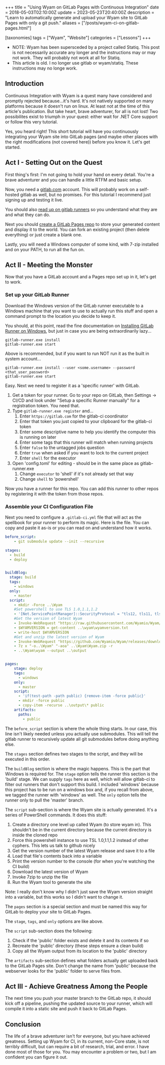 +++
title = "Using Wyam on GitLab Pages with Continuous Integration"
date = 2018-05-03T02:10:00Z
update = 2023-05-23T20:40:00Z
description = "Learn to automatically generate and upload your Wyam site to GitLab Pages with only a git push."
aliases = ["/posts/wyam-ci-on-gitlab-pages.html"]

[taxonomies]
tags = ["Wyam", "Website"]
categories = ["Lessons"]
+++

<note>
  <ul>
    <li>
      NOTE: Wyam has been supersceded by a project called Statiq. This post is not necessarily accurate any longer and the instructions may or may not work. They will probably not work at all for Statiq.
    </li>
    <li>
      This article is old. I no longer use gitlab or wyam/statiq. These instructions may no longe work.
    </li>
  </ul>
</note>

## Introduction

Continuous Integration with Wyam is a quest many have considered and promptly rejected because...it's hard. It's not natively supported on many platforms because it doesn't run on linux. At least not at the time of this article's publication. But take heart, brave adventurer, for all is not lost! Two possibilites exist to triumph in your quest: either wait for .NET Core support or follow this very tutorial.

Yes, you heard right! This short tutorial will have you continuously integrating your Wyam site into GitLab pages (and maybe other places with the right modifications (not covered here)) before you know it. Let's get started.

## Act I - Setting Out on the Quest

First thing's first: I'm not going to hold your hand on every detail. You're a brave adventurer and you can handle a little RTFM and basic setup.

Now, you need a [gitlab.com](https://gitlab.com) account. This will probably work on a self-hosted gitlab as well, but no promises. For this tutorial I recommend just signing up and testing it live.

You should also [read up on gitlab runners][gitlab-runner] so you understand what they are and what they can do.

Next you should [create a GitLab Pages repo][gitlab-pages] to store your generated content and display it to the world. You can fork an existing project (then delete everything) or just create a blank one.

Lastly, you will need a Windows computer of some kind, with 7-zip installed and on your PATH, to run all the fun on.

## Act II - Meeting the Monster

Now that you have a GitLab account and a Pages repo set up in it, let's get to work.

### Set up your GitLab Runner

Download the Windows version of the GitLab runner executable to a Windows machine that you want to use to actually run this stuff and open a command prompt to the location you decide to keep it.

You should, at this point, read the fine documentation on [Installing GitLab Runner on Windows][install-gitlab-runner], but just in case you are being extraordinarily lazy...

```text
gitlab-runner.exe install
gitlab-runner.exe start
```

Above is recommended, but if you want to run NOT run it as the built in system account...

```text
gitlab-runner.exe install --user <some.username> --password <that_user_password>
gitlab-runner.exe start
```

Easy. Next we need to register it as a 'specific runner' with GitLab.

1. Get a token for your runner. Go to your repo on GitLab, then Settings -> CI/CD and look under "Setup a specific Runner manually" for a registration token. You need that.
2. Type `gitlab-runner.exe register` and...
    1. Enter `https://gitlab.com` for the gitlab-ci coordinator
    2. Enter that token you just copied to your clipboard for the gitlab-ci token
    3. Enter some descriptive name to help you identify the computer this is running on later
    4. Enter some tags that this runner will match when running projects
    5. Enter `false` to the untagged jobs question
    6. Enter `true` when asked if you want to lock to the current project
    7. Enter `shell` for the executor
3. Open 'config.toml' for editing - should be in the same place as gitlab-runner.exe
    1. Change `executor` to 'shell' if it's not already set that way
    2. Change `shell` to 'powershell'

Now you have a runner for this repo. You can add this runner to other repos by registering it with the token from those repos.

### Assemble your CI Configuration File

Next you need to configure a `.gitlab-ci.yml` file that will act as the spellbook for your runner to perform its magic. Here is the file. You can copy and paste it as-is or you can read on and understand how it works.

```yml
before_script:
    - git submodule update --init --recursive

stages:
  - build
  - deploy


buildBlog:
  stage: build
  tags:
    - windows
  only:
    - master
  script:
    - mkdir -Force ..\Wyam
    #Set powershell to use TLS 1.0,1.1,1.2
    - '[Net.ServicePointManager]::SecurityProtocol = "tls12, tls11, tls"'
    #Get the version of latest Wyam
    - Invoke-WebRequest "https://raw.githubusercontent.com/Wyamio/Wyam/master/RELEASE" -outfile ..\Wyam\wyamversion.txt
    - $WYAMVERSION = get-content ..\wyam\wyamversion.txt
    - write-host $WYAMVERSION
    #Get and unzip the latest version of Wyam
    - Invoke-WebRequest "https://github.com/Wyamio/Wyam/releases/download/$WYAMVERSION/Wyam-$WYAMVERSION.zip" -OutFile ..\Wyam\Wyam.zip
    - 7z x "-o..\Wyam" "-aoa" ..\Wyam\Wyam.zip -r
    - ..\Wyam\wyam --output ..\output


pages:
    stage: deploy
    tags:
      - windows
    only:
      - master
    script:
      - 'if(test-path -path public) {remove-item -force public}'
      - mkdir -force public
      - copy-item -recurse ..\output\* public
    artifacts:
      paths:
        - public
```

The `before_script` section is where the whole thing starts. In our case, this line isn't likely needed unless you actually use submodules. This will tell the gitlab runner to recursively update all git submodules before doing anything else.

The `stages` section defines two stages to the script, and they will be executed in this order.

The `buildBlog` section is where the magic happens. This is the part that Windows is required for. The `stage` option tells the runner this section is the 'build' stage. We can supply `tags` here as well, which will allow gitlab-ci to filter out runners that don't support this build. I included 'windows' because this project has to be run on a windows box and, if you recall from above, we tagged the runner with 'windows' as well. The `only` option tells the runner only to pull the 'master' branch.

The `script` sub-section is where the Wyam site is actually generated. It's a series of PowerShell commands. It does this stuff:

1. Create a directory one level up called Wyam (to store wyam in). This shouldn't be in the current directory because the current directory is inside the cloned repo
2. Force this powershell instance to use TSL 1.0,1.1,1.2 instead of other cyphers. This lets us talk to github nicely
3. Get the version number of the latest Wyam release and save it to a file
4. Load that file's contents back into a variable
5. Print the version number to the console (for when you're watching the CI build)
6. Download the latest version of Wyam
7. Invoke 7zip to unzip the file
8. Run the Wyam tool to generate the site

<note>Note: I really don't know why I didn't just save the Wyam version straight into a variable, but this works so I didn't want to change it.</note>

The `pages` section is a special section and must be named this way for GitLab to deploy your site to GitLab Pages.

The `stage`, `tags`, and `only` options are like above.

The `script` sub-section does the following:

1. Check if the 'public' folder exists and delete it and its contents if so
2. Recreate the 'public' directory (these steps ensure a clean build)
3. Copy all the Wyam output from its location to the 'public' directory

The `artifacts` sub-section defines what folders actually get uploaded back to the GitLab Pages site. Don't change the name from 'public' because the webserver looks for the 'public' folder to serve files from.

## Act III - Achieve Greatness Among the People

The next time you push your master branch to the GitLab repo, it should kick off a pipeline, pushing the updated source to your runner, which will compile it into a static site and push it back to GitLab Pages.

## Conclusion

The life of a brave adventurer isn't for everyone, but you have achieved greatness. Setting up Wyam for CI, in its current, non-Core state, is not terribly difficult, but can require a bit of research, trial, and error. I have done most of those for you. You may encounter a problem or two, but I am confident you can figure it out.

[gitlab-runner]:https://docs.gitlab.com/runner/ "GitLab Runner Documentation"
[gitlab-pages]:https://docs.gitlab.com/ee/user/project/pages/ "GitLab Pages Documentation"
[install-gitlab-runner]:https://docs.gitlab.com/runner/install/windows.html "Installing GitLab Runner on Windows"
